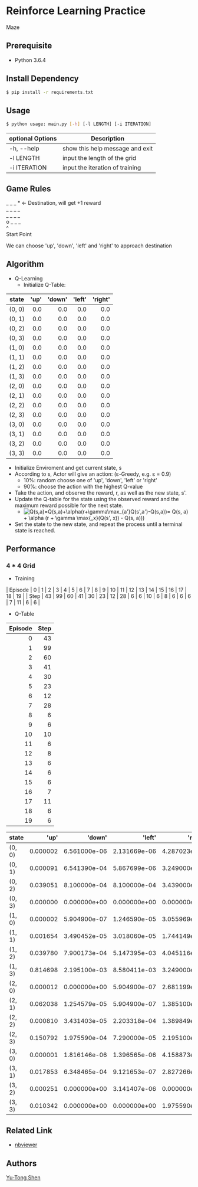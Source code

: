 # Reinforce Learning Practice
Maze

## Prerequisite
- Python 3.6.4

## Install Dependency
```sh
$ pip install -r requirements.txt
```

## Usage
```sh
$ python usage: main.py [-h] [-l LENGTH] [-i ITERATION]
```

| optional Options           | Description                                    |
| ---                        | ---                                            |
| -h, --help                 | show this help message and exit                |
| -l LENGTH                  | input the length of the grid                   |
| -i ITERATION               | input the iteration of training                |


## Game Rules

\_ \_ \_ \* <- Destination, will get +1 reward <br>
\_ \_ \_ \_<br>
\_ \_ \_ \_<br>
o \_ \_ \_<br>
^<br>
Start Point<br>

We can choose 'up', 'down', 'left' and 'right' to approach destination

## Algorithm
- Q-Learning
  - Initialize Q-Table:

| state  | 'up'    | 'down'  | 'left'  | 'right' |
| ---    | ---:    | ---:    | ---:    | ---:    |
| (0, 0) |     0.0 |     0.0 |     0.0 |     0.0 |
| (0, 1) |     0.0 |     0.0 |     0.0 |     0.0 |
| (0, 2) |     0.0 |     0.0 |     0.0 |     0.0 |
| (0, 3) |     0.0 |     0.0 |     0.0 |     0.0 |
| (1, 0) |     0.0 |     0.0 |     0.0 |     0.0 |
| (1, 1) |     0.0 |     0.0 |     0.0 |     0.0 |
| (1, 2) |     0.0 |     0.0 |     0.0 |     0.0 |
| (1, 3) |     0.0 |     0.0 |     0.0 |     0.0 |
| (2, 0) |     0.0 |     0.0 |     0.0 |     0.0 |
| (2, 1) |     0.0 |     0.0 |     0.0 |     0.0 |
| (2, 2) |     0.0 |     0.0 |     0.0 |     0.0 |
| (2, 3) |     0.0 |     0.0 |     0.0 |     0.0 |
| (3, 0) |     0.0 |     0.0 |     0.0 |     0.0 |
| (3, 1) |     0.0 |     0.0 |     0.0 |     0.0 |
| (3, 2) |     0.0 |     0.0 |     0.0 |     0.0 |
| (3, 3) |     0.0 |     0.0 |     0.0 |     0.0 |

  - Initialize Enviroment and get current state, s
  - According to s, Actor will give an action: (ε-Greedy, e.g. ε = 0.9)
    - 10%: random choose one of 'up', 'down', 'left' or 'right'
    - 90%: choose the action with the highest Q-value
  - Take the action, and observe the reward, r, as well as the new state, s'.
  - Update the Q-table for the state using the observed reward and the maximum reward possible for the next state.
    - ![Q(s,a)=Q(s,a)+\alpha(r+\gamma\max_{a'}Q(s',a')-Q(s,a))](https://latex.codecogs.com/svg.latex?Q%28s,a%29=Q%28s,a%29+\alpha%28r+\gamma\max_{a%27}Q%28s%27,a%27%29-Q%28s,a%29%29)= Q(s, a) + \alpha (r + \gamma \max{_x}(Q(s', x)) - Q(s, a)))
  - Set the state to the new state, and repeat the process until a terminal state is reached.

## Performance
### 4 * 4 Grid

- Training

| Episode |  0 |  1 |  2 |  3 |  4 |  5 |  6 |  7 |  8 |  9 | 10 | 11 | 12 | 13 | 14 | 15 | 16 | 17 | 18 | 19 |
| Step    | 43 | 99 | 60 | 41 | 30 | 23 | 12 | 28 |  6 |  6 | 10 |  6 |  8 |  6 |  6 |  6 |  7 | 11 |  6 |  6 |

- Q-Table

| Episode | Step  |
| ---:    | ---:  |
|       0 |    43 |
|       1 |    99 |
|       2 |    60 |
|       3 |    41 |
|       4 |    30 |
|       5 |    23 |
|       6 |    12 |
|       7 |    28 |
|       8 |     6 |
|       9 |     6 |
|      10 |    10 |
|      11 |     6 |
|      12 |     8 |
|      13 |     6 |
|      14 |     6 |
|      15 |     6 |
|      16 |     7 |
|      17 |    11 |
|      18 |     6 |
|      19 |     6 |
     
| state  | 'up'     | 'down'       | 'left'       | 'right'      |
| ---    | ---:     | ---:         | ---:         | ---:         |
| (0, 0) | 0.000002 | 6.561000e-06 | 2.131669e-06 | 4.287023e-05 |
| (0, 1) | 0.000091 | 6.541390e-04 | 5.867699e-06 | 3.249000e-02 |
| (0, 2) | 0.039051 | 8.100000e-04 | 8.100000e-04 | 3.439000e-01 |
| (0, 3) | 0.000000 | 0.000000e+00 | 0.000000e+00 | 0.000000e+00 |
| (1, 0) | 0.000002 | 5.904900e-07 | 1.246590e-05 | 3.055969e-03 |
| (1, 1) | 0.001654 | 3.490452e-05 | 3.018060e-05 | 1.744149e-01 |
| (1, 2) | 0.039780 | 7.900173e-04 | 5.147395e-03 | 4.045116e-01 |
| (1, 3) | 0.814698 | 2.195100e-03 | 8.580411e-03 | 3.249000e-02 |
| (2, 0) | 0.000012 | 0.000000e+00 | 5.904900e-07 | 2.681199e-04 |
| (2, 1) | 0.062038 | 1.254579e-05 | 5.904900e-07 | 1.385100e-04 |
| (2, 2) | 0.000810 | 3.431403e-05 | 2.203318e-04 | 1.389849e-02 |
| (2, 3) | 0.150792 | 1.975590e-04 | 7.290000e-05 | 2.195100e-03 |
| (3, 0) | 0.000001 | 1.816146e-06 | 1.396565e-06 | 4.158873e-03 |
| (3, 1) | 0.017853 | 6.348465e-04 | 9.121653e-07 | 2.827266e-07 |
| (3, 2) | 0.000251 | 0.000000e+00 | 3.141407e-06 | 0.000000e+00 |
| (3, 3) | 0.010342 | 0.000000e+00 | 0.000000e+00 | 1.975590e-04 |

## Related Link
- [nbviewer](https://nbviewer.jupyter.org/github/yutongshen/DSAI-HW3-Subtractor/blob/master/Subtractor.ipynb)

## Authors
[Yu-Tong Shen](https://github.com/yutongshen/)
